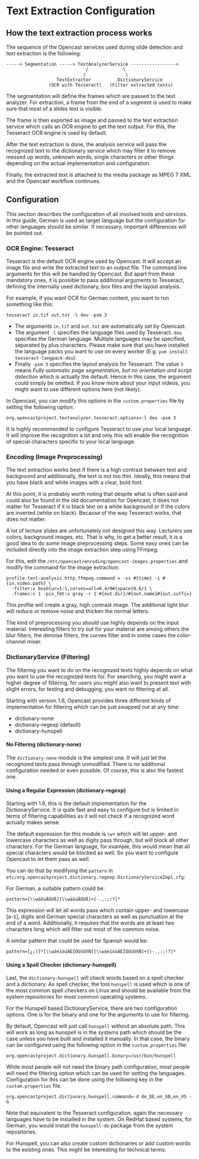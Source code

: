 Text Extraction Configuration
=============================

How the text extraction process works
-------------------------------------

The sequence of the Opencast services used during slide detection and text extraction is the following:

    -----> Segmentation -----> TextAnalyzerService ----------------->
                                  /             \
                                 /               \
                       TextExtractor          DictionaryService
                    (OCR with Tesseract)   (Filter extracted texts)


The segmentation will define the frames which are passed to the text analyzer. For extraction, a frame from the end of a
segment is used to make sure that most of a slides text is visible.

The frame is then exported as image and passed to the text extraction service which calls an OCR engine to get the text
output. For this, the Tesseract OCR engine is used by default.

After the text extraction is done, the analysis service will pass the recognized text to the dictionary service which
may filter it to remove messed up words, unknown words, single characters or other things depending on the actual
implementation and configuration.

Finally, the extracted text is attached to the media package as MPEG 7 XML and the Opencast workflow continues.



Configuration
-------------

This section describes the configuration of all involved tools and services. In this guide, German is used as target
language but the configuration for other languages should be similar. If necessary, important differences will be
pointed out.


### OCR Engine: Tesseract

Tesseract is the default OCR engine used by Opencast. It will accept an image file and write the extracted text to an
output file. The command line arguments for this will be handled by Opencast. But apart from these mandatory ones, it is
possible to pass additional arguments to Tesseract, defining the internally used dictionary, box files and the layout
analysis.

For example, if you want OCR for German content, you want to run something like this:

    tesseract in.tif out.txt -l deu -psm 3

* The arguments `in.tif` and `out.txt` are automatically set by Opencast.
* The argument `-l` specifies the language files used by Tesseract. `deu` specifies the German language. Multiple
  languages may be specified, separated by plus characters. Please make sure that you have installed the language packs
  you want to use on every worker (E.g. `yum install tesseract-langpack-deu`).
* Finally `-psm 3` specifies the layout analysis for Tesseract. The value `3` means *Fully automatic page segmentation,
  but no orientation and script detection* which is actually the default. Hence in this case, the argument could simply
  be omitted. If you know more about your input videos, you might want to use different options here (not likely).

In Opencast, you can modify this options in the `custom.properties` file by setting the following option:

    org.opencastproject.textanalyzer.tesseract.options=-l deu -psm 3

It is highly recommended to configure Tesseract to use your local language. It will improve the recognition a lot and
only this will enable the recognition of special characters specific to your local language.


### Encoding (Image Preprocessing)

The text extraction works best if there is a high contrast between text and background and additionally, the text is not
too thin. Ideally, this means that you have black and white images with a clear, bold font.

At this point, it is probably worth noting that despite what is often said and could also be found in the old
documentation for Opencast, it does not matter for Tesseract if it is black text on a white background or if the colors
are inverted (white on black). Because of the way Tesseract works, that does not matter.

A lot of lecture slides are unfortunately not designed this way. Lecturers use colors, background images, etc. That is
why, to get a better result, it is a good idea to do some image preprocessing steps. Some easy ones can be included
directly into the image extraction step using FFmpeg.

For this, edit the `/etc/opencast/encoding/opencast-images.properties` and modify the command for the image
extraction:

    profile.text-analysis.http.ffmpeg.command = -ss #{time} -i #{in.video.path} \
      -filter:v boxblur=1:1,curves=all=0.4/0#{space}0.6/1 \
      -frames:v 1 -pix_fmt:v gray -r 1 #{out.dir}/#{out.name}#{out.suffix}

This profile will create a gray, high contrast image. The additional light blur will reduce or remove noise and thicken
the normal letters.

The kind of preprocessing you should use highly depends on the input material. Interesting filters to try out for your
material are among others the blur filters, the denoise filters, the curves filter and in some cases the color-channel
mixer.


### DictionaryService (Filtering)

The filtering you want to do on the recognized texts highly depends on what you want to use the recognized texts for.
For searching, you might want a higher degree of filtering, for users you might also want to present text with slight
errors, for testing and debugging, you want no filtering at all.

Starting with version 1.6, Opencast provides three different kinds of implementation for filtering which can be just
swapped out at any time:

* dictionary-none
* dictionary-regexp (default)
* dictionary-hunspell


#### No Filtering (dictionary-none)

The `dictionary-none` module is the simplest one. It will just let the recognized texts pass through
unmodified. There is no additional configuration needed or even possible. Of course, this is also the fastest one.


#### Using a Regular Expression (dictionary-regexp)

Starting with 1.6, this is the default implementation for the DictionaryService. It is quite fast and easy to configure
but is limited in terms of filtering capabilities as it will not check if a recognized word actually makes sense.

The default expression for this module is `\w+` which will let upper- and lowercase characters as well as digits pass
through, but will block all other characters. For the German language, for example, this would mean that all special
characters would be blocked as well. So you want to configure Opencast to let them pass as well.

You can do that by modifying the `pattern` in
`etc/org.opencastproject.dictionary.regexp.DictionaryServiceImpl.cfg`:

For German, a suitable pattern could be:

    pattern=[\\wäöüÄÖÜß][\\wäöüÄÖÜß]+[-.,:;!?]*

This expression will let all words pass which contain upper- and lowercase [a-z], digits and German special characters
as well as punctuation at the end of a word. Additionally, it requires that the words are at least two characters long
which will filter out most of the common noise.

A similar pattern that could be used for Spanish would be:

    pattern=[¿¡(]*[\\wáéíóúÁÉÍÓÚüÜñÑ][\\wáéíóúÁÉÍÓÚüÜñÑ]+[)-.,:;!?]*


#### Using a Spell Checker (dictionary-hunspell)

Last, the `dictionary-hunspell` will check words based on a spell checker and a dictionary. As spell checker,
the tool `hunspell` is used which is one of the most common spell checkers on Linux and should be available from the
system repositories for most common operating systems.

For the Hunspell based DictionaryService, there are two configuration options.  One is for the binary and one for the
arguments to use for filtering.

By default, Opencast will just call `hunspell` without an absolute path. This will work as long as hunspell is in the
systems path which should be the case unless you have built and installed it manually. In that case, the binary can be
configured using the following option in the `custom.properties` file:

    org.opencastproject.dictionary.hunspell.binary=/usr/bin/hunspell

While most people will not need the binary path configuration, most people will need the filtering option which can be
used for setting the languages. Configuration for this can be done using the following key in the `custom.properties`
file:

    org.opencastproject.dictionary.hunspell.command=-d de_DE,en_GB,en_US -G

Note that equivalent to the Tesseract configuration, again the necessary languages have to be installed in the system.
On RedHat based systems, for German, you would install the `hunspell-de` package from the system repositories.

For Hunspell, you can also create custom dictionaries or add custom words to the existing ones. This might be
interesting for technical terms.
